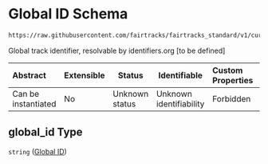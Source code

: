 # Global ID Schema

```txt
https://raw.githubusercontent.com/fairtracks/fairtracks_standard/v1/current/json/schema/fairtracks_track.schema.json#/properties/global_id
```

Global track identifier, resolvable by identifiers.org [to be defined]


| Abstract            | Extensible | Status         | Identifiable            | Custom Properties | Additional Properties | Access Restrictions | Defined In                                                                                           |
| :------------------ | ---------- | -------------- | ----------------------- | :---------------- | --------------------- | ------------------- | ---------------------------------------------------------------------------------------------------- |
| Can be instantiated | No         | Unknown status | Unknown identifiability | Forbidden         | Allowed               | none                | [fairtracks_track.schema.json\*](../json/schema/fairtracks_track.schema.json "open original schema") |

## global_id Type

`string` ([Global ID](fairtracks_track-properties-global-id.md))
